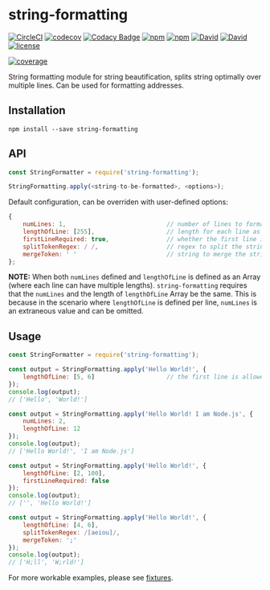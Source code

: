 # string-formatting

[![CircleCI](https://circleci.com/gh/suddi/string-formatting.svg?style=svg)](https://circleci.com/gh/suddi/string-formatting)
[![codecov](https://codecov.io/gh/suddi/string-formatting/branch/master/graph/badge.svg)](https://codecov.io/gh/suddi/string-formatting)
[![Codacy Badge](https://api.codacy.com/project/badge/Grade/9e6b6ea7bc1a40e9ab11ab621949a83e)](https://www.codacy.com/app/Suddi/string-formatting)
[![npm](https://img.shields.io/npm/v/string-formatting.svg)](https://www.npmjs.com/package/string-formatting)
[![npm](https://img.shields.io/npm/dt/string-formatting.svg)](https://www.npmjs.com/package/string-formatting)
[![David](https://img.shields.io/david/suddi/string-formatting.svg)](https://david-dm.org/suddi/string-formatting)
[![David](https://img.shields.io/david/dev/suddi/string-formatting.svg)](https://david-dm.org/suddi/string-formatting?type=dev)
[![license](https://img.shields.io/github/license/suddi/string-formatting.svg)](https://raw.githubusercontent.com/suddi/string-formatting/master/LICENSE)

[![coverage](https://codecov.io/gh/suddi/string-formatting/branch/master/graphs/commits.svg)](https://codecov.io/gh/suddi/string-formatting)

String formatting module for string beautification, splits string optimally over multiple lines.
Can be used for formatting addresses.

## Installation

````
npm install --save string-formatting
````

## API

````js
const StringFormatter = require('string-formatting');

StringFormatting.apply(<string-to-be-formatted>, <options>);
````

Default configuration, can be overriden with user-defined options:
````js
{
    numLines: 1,                            // number of lines to format to (numLines and lengthOfLine have overlapping use, please see below)
    lengthOfLine: [255],                    // length for each line as a number or length for each specific line in an Array (numLines and lengthOfLine have overlapping use, please see below)
    firstLineRequired: true,                // whether the first line in the array must have a value, else fail
    splitTokenRegex: / /,                   // regex to split the string with
    mergeToken: ' '                         // string to merge the string with in case multiple words join on the same line
};
````

**NOTE:** When both `numLines` defined and `lengthOfLine` is defined as an Array (where each line can have multiple lengths).
`string-formatting` requires that the `numLines` and the length of `lengthOfLine` Array be the same.
This is because in the scenario where `lengthOfLine` is defined per line, `numLines` is an extraneous value and can be omitted.

## Usage

````js
const StringFormatter = require('string-formatting');

const output = StringFormatting.apply('Hello World!', {
    lengthOfLine: [5, 6]                    // the first line is allowed to have a maximum length of 5, the second line, a maximum length of 6
});
console.log(output);
// ['Hello', 'World!']

const output = StringFormatting.apply('Hello World! I am Node.js', {
    numLines: 2,
    lengthOfLine: 12
});
console.log(output);
// ['Hello World!', 'I am Node.js']

const output = StringFormatting.apply('Hello World!', {
    lengthOfLine: [2, 100],
    firstLineRequired: false
});
console.log(output);
// ['', 'Hello World!']

const output = StringFormatting.apply('Hello World!', {
    lengthOfLine: [4, 6],
    splitTokenRegex: /[aeiou]/,
    mergeToken: ';'
});
console.log(output);
// ['H;ll', 'W;rld!']
````

For more workable examples, please see [fixtures](test/fixtures).

